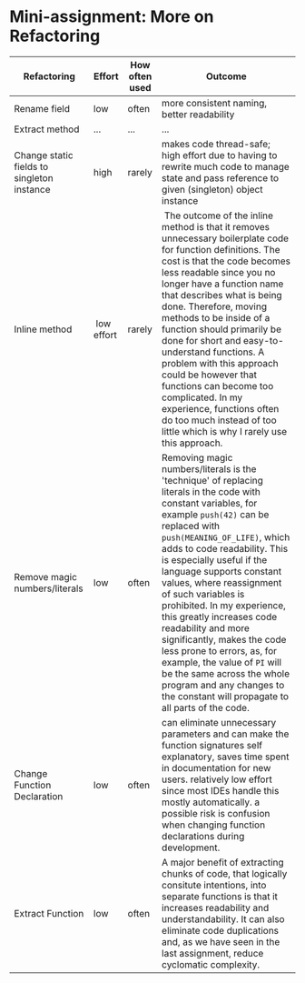 # Mini-assignment: More on Refactoring

| Refactoring                                | Effort | How often used | Outcome                                                                |
|--------------------------------------------|--------|----------------|------------------------------------------------------------------------|
| Rename field                               | low    | often          | more consistent naming, better readability                             |
| Extract method                             | ...    | ...            | ...                                                                    |
| Change static fields to singleton instance | high   | rarely         | makes code thread-safe; high effort due to having to rewrite much code to manage state and pass reference to given (singleton) object instance |
|Inline method| low effort| rarely | The outcome of the inline method is that it removes unnecessary boilerplate code for function definitions. The cost is that the code becomes less readable since you no longer have a function name that describes what is being done. Therefore, moving methods to be inside of a function should primarily be done for short and easy-to-understand functions. A problem with this approach could be however that functions can become too complicated. In my experience, functions often do too much instead of too little which is why I rarely use this approach.
| Remove magic numbers/literals | low | often | Removing magic numbers/literals is the 'technique' of replacing literals in the code with constant variables, for example ``` push(42) ``` can be replaced with ``` push(MEANING_OF_LIFE)```, which adds to code readability. This is especially useful if the language supports constant values, where reassignment of such variables is prohibited. In my experience, this greatly increases code readability and more significantly, makes the code less prone to errors, as, for example, the value of `PI` will be the same across the whole program and any changes to the constant will propagate to all parts of the code.  |
| Change Function Declaration                | low | often          | can eliminate unnecessary parameters and can make the function signatures self explanatory, saves time spent in documentation for new users. relatively low effort since most IDEs handle this mostly automatically. a possible risk is confusion when changing function declarations during development. |
| Extract Function                           | low    | often          | A major benefit of extracting chunks of code, that logically consitute intentions, into separate functions is that it increases readability and understandability. It can also eliminate code duplications and, as we have seen in the last assignment, reduce cyclomatic complexity. |
